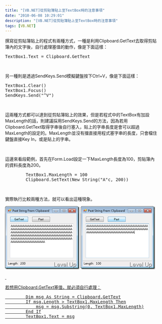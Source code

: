 ```yaml
---
title: "[VB.NET]從剪貼簿貼上至TextBox時的注意事項"
date: "2010-06-08 10:29:01"
description: "[VB.NET]從剪貼簿貼上至TextBox時的注意事項"
tags: [VB.NET]
---
```


<p>撰寫從剪貼簿貼上的程式有兩種方式，一種是利用Clipboard.GetText去取得剪貼簿內的文字後，自行處理塞值的動作，像是下面這樣：</p>  <div style="padding-bottom: 0px; margin: 0px; padding-left: 0px; padding-right: 0px; display: inline; float: none; padding-top: 0px" id="scid:812469c5-0cb0-4c63-8c15-c81123a09de7:ba482e70-f404-4de7-b4c7-53a523266971" class="wlWriterEditableSmartContent"><pre name="code" class="vb">TextBox1.Text = Clipboard.GetText</pre></div>

<p> </p>

<p>另一種則是透過SendKeys.Send模擬鍵盤按下Ctrl+V，像是下面這樣：</p>

<p />

<div style="padding-bottom: 0px; margin: 0px; padding-left: 0px; padding-right: 0px; display: inline; float: none; padding-top: 0px" id="scid:812469c5-0cb0-4c63-8c15-c81123a09de7:f7414deb-6c98-48e9-b87d-2976ef15a6fe" class="wlWriterEditableSmartContent"><pre name="code" class="vb">TextBox1.Clear()
TextBox1.Focus()        
SendKeys.Send("^V")</pre></div>

<p />

<p> </p>

<p>這兩種方式都可以達到從剪貼簿貼上的效果，但是若程式中的TextBox有加設MaxLength的話，則建議採用SendKeys.Send的方法，因為若用Clipboard.GetText取得字串後自行塞入，貼上的字串長度是會可以超過MaxLength的設定的。MaxLength並沒有擋直接用程式塞字串的長度，只會檔住鍵盤直接Key In，或是貼上的字串。</p>

<p> </p>

<p>這邊來看段範例，首先在Form.Load設定一下MaxLength長度為100，剪貼簿內的資料長度為200。</p>

<div style="padding-bottom: 0px; margin: 0px; padding-left: 0px; padding-right: 0px; display: inline; float: none; padding-top: 0px" id="scid:812469c5-0cb0-4c63-8c15-c81123a09de7:49eeb36f-748f-4d2c-881c-9beadcbd1f6b" class="wlWriterEditableSmartContent"><pre name="code" class="vb">        TextBox1.MaxLength = 100
        Clipboard.SetText(New String("A"c, 200))</pre></div>

<p> </p>

<p>實際執行比較兩種方法，就可以看出這種現象。</p>

<p><img style="border-right-width: 0px; display: inline; border-top-width: 0px; border-bottom-width: 0px; border-left-width: 0px" title="image" border="0" alt="image" src="\images\posts\15726\image_thumb_2.png" width="244" height="207" /></a> <a href="http://files.dotblogs.com.tw/larrynung/1006/VB.NET_128F8/image_8.png"><img style="border-right-width: 0px; display: inline; border-top-width: 0px; border-bottom-width: 0px; border-left-width: 0px" title="image" border="0" alt="image" src="\images\posts\15726\image_thumb_3.png" width="244" height="207" /> </p>

<p> </p>

<p>若想用Clipboard.GetText塞值，就必須自行處理：</p>

<div style="padding-bottom: 0px; margin: 0px; padding-left: 0px; padding-right: 0px; display: inline; float: none; padding-top: 0px" id="scid:812469c5-0cb0-4c63-8c15-c81123a09de7:463c8d0d-216b-43f8-8cf0-acb7e6d59e6a" class="wlWriterEditableSmartContent"><pre name="code" class="vb">        Dim msg As String = Clipboard.GetText
        If msg.Length &gt; TextBox1.MaxLength Then
            msg = msg.Substring(0, TextBox1.MaxLength)
        End If
        TextBox1.Text = msg</pre></div>
